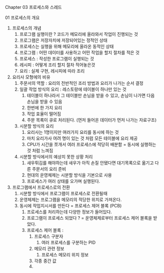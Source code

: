 Chapter 03 프로세스와 스레드

01 프로세스의 개요

1. 프로세스의 개념
    1. 프로그램 실행이란 ? 코드가 메모리에 올라와서 작업이 진행되는 것
    2. 프로그램은 저장자치에 저장되어있는 정적인 상태
    3. 프로세스는 실행을 위해 메모리에 올라온 동적인 상태
    4. 프로그램 : 어떤 데이터를 사용하고 어떤 작업을 할지 절차를 적은 것
    5. 프로세스 : 작성한 프로그램이 실행되는 것
    6. 레시피 : 어떻게 조리 할지 절차 적어놓은것
    7. 요리 : 실제 구현, 레시피에 따라 조리
2. 요리사 모형에의 비유
    1. 주문서의 역할 : 요리의 전반적인 조리 방법과 요리가 나가는 순서 결정
    2. 일괄 작업 방식의 요리 : 레스토랑에 테이블이 하나만 있는 것
        1. 테이블이 하나라서 그 테이블만 손님을 받을 수 있고, 손님이 나가면 다음 손님을 받을 수 있음
        2. 한번에 한 가지 요리 
        3. 작업 효율이 떨어짐
        4. 주문 목록이 큐로 처리된다. (먼저 들어온 데이터가 먼저 나가는 자료구조)
    3. 시분할 방식의 요리
        1. 요리사는 1명이지만 여러가지 요리를 동시에 하는 것
        2. 마치 요리가사 여려 명이 있는 것 처럼 모든 테이블에 요리 제공
        3. CPU가 시간을 쪼개서 여러 프로세스에 적당히 배분함 = 동시에 실행하는 것 처럼 느껴짐
    4. 시분할 방식에서의 예상치 못한 상황 처리
        1. 새우튀김를 해야하는데 새우가 아직 손질 안됐다면 대기목록으로 옮기고 다른 주문서의 요리 준비
        2. 현대의 운영체제는 시분할 방식을 기본으로 사용
        3. 프로세스가 여러 상태를 오가며 실행된다.
3. 프로그램에서 프로세스로의 전환
    1. 시분할 방식에서 프로그램이 프로세스로 전환될때
    2. 운영체제는 프로그램을 메모리의 적당한 위치로 가져온다.
    3. 동시에 작업지시서를 만든다 = 프로세스 제어 블록 (PCB)
        1. 프로세스를 처리하는데 다양한 정보가 들어있다.
        2. 프로그램이 프로세스 되었다 ? = 운영체제로부터 프로세스 제어 블록을 받았다.
        3. 프로세스 제어 블록 :
            1. 프로세스 구분자 
                1. 여러 프로세스를 구분하는 PID 
            2. 메모리 관련 정보 
                1. 프로세스 메모리 위치 정보
            3. 각종 중간 값
            4. 
